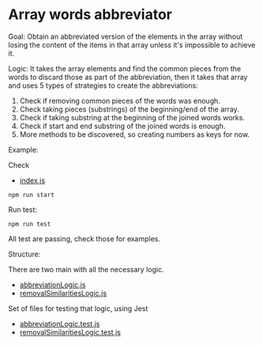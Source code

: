 # Array words abbreviator

Goal: Obtain an abbreviated version of the elements in the array without losing the content of the items in that array unless it's impossible to achieve it.

Logic: It takes the array elements and find the common pieces from the words to discard those as part of the abbreviation, 
then it takes that array and uses 5 types of strategies to create the abbreviations:

1)  Check if removing common pieces of the words was enough.
2)  Check taking pieces (substrings) of the beginning/end of the array.
3)  Check if taking substring at the beginning of the joined words works.
4)  Check if start and end substring of the joined words is enough.
5)  More methods to be discovered, so creating numbers as keys for now.


Example: 

Check 
* [index.js](src/index.js)

``` npm run start ```

Run test:

``` npm run test ```


All test are passing, check those for examples.

Structure: 

There are two main with all the necessary logic.
* [abbreviationLogic.js](src/abbreviationLogic.js)
* [removalSimilaritiesLogic.js](src/abbreviationLogic.test.js)

Set of files for testing that logic, using Jest
* [abbreviationLogic.test.js](src/removalSimilaritiesLogic.js)
* [removalSimilaritiesLogic.test.js](src/removalSimilaritiesLogic.test.js)
